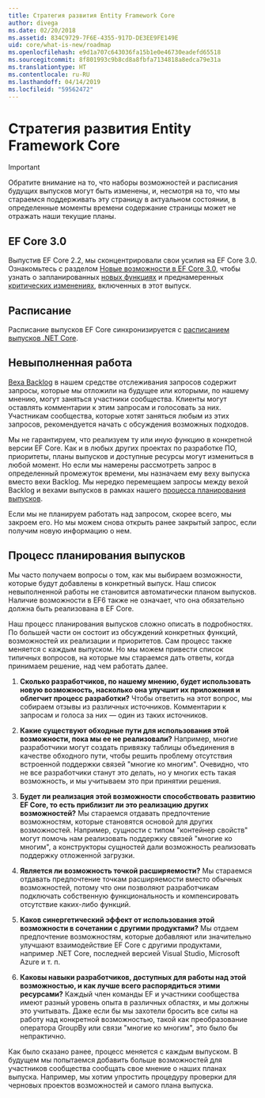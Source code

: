 ```yaml
---
title: Стратегия развития Entity Framework Core
author: divega
ms.date: 02/20/2018
ms.assetid: 834C9729-7F6E-4355-917D-DE3EE9FE149E
uid: core/what-is-new/roadmap
ms.openlocfilehash: e9d1a707c643036fa15b1e0e46730eadefd65518
ms.sourcegitcommit: 8f801993c9b8cd8a8fbfa7134818a8edca79e31a
ms.translationtype: HT
ms.contentlocale: ru-RU
ms.lasthandoff: 04/14/2019
ms.locfileid: "59562472"
---
```

# <a name="entity-framework-core-roadmap"></a>Стратегия развития Entity Framework Core

> [!IMPORTANT]
> Обратите внимание на то, что наборы возможностей и расписания будущих выпусков могут быть изменены, и, несмотря на то, что мы стараемся поддерживать эту страницу в актуальном состоянии, в определенные моменты времени содержание страницы может не отражать наши текущие планы.

## <a name="ef-core-30"></a>EF Core 3.0

Выпустив EF Core 2.2, мы сконцентрировали свои усилия на EF Core 3.0.
Ознакомьтесь с разделом [Новые возможности в EF Core 3.0](xref:core/what-is-new/ef-core-3.0/index), чтобы узнать о запланированных [новых функциях](xref:core/what-is-new/ef-core-3.0/features) и преднамеренных [критических изменениях](xref:core/what-is-new/ef-core-3.0/breaking-changes), включенных в этот выпуск.

## <a name="schedule"></a>Расписание

Расписание выпусков EF Core синхронизируется с [расписанием выпусков .NET Core](https://github.com/dotnet/core/blob/master/roadmap.md).

## <a name="backlog"></a>Невыполненная работа

[Веха Backlog](https://github.com/aspnet/EntityFrameworkCore/issues?q=is%3Aopen+is%3Aissue+milestone%3ABacklog+sort%3Areactions-%2B1-desc) в нашем средстве отслеживания запросов содержит запросы, которые мы отложили на будущее или которыми, по нашему мнению, могут заняться участники сообщества.
Клиенты могут оставлять комментарии к этим запросам и голосовать за них.
Участникам сообщества, которые хотят заняться любым из этих запросов, рекомендуется начать с обсуждения возможных подходов.

Мы не гарантируем, что реализуем ту или иную функцию в конкретной версии EF Core.
Как и в любых других проектах по разработке ПО, приоритеты, планы выпусков и доступные ресурсы могут измениться в любой момент.
Но если мы намерены рассмотреть запрос в определенный промежуток времени, мы назначаем ему веху выпуска вместо вехи Backlog.
Мы нередко перемещаем запросы между вехой Backlog и вехами выпусков в рамках нашего [процесса планирования выпусков](#release-planning-process).

Если мы не планируем работать над запросом, скорее всего, мы закроем его.
Но мы можем снова открыть ранее закрытый запрос, если получим новую информацию о нем.

## <a name="release-planning-process"></a>Процесс планирования выпусков

Мы часто получаем вопросы о том, как мы выбираем возможности, которые будут добавлены в конкретный выпуск.
Наш список невыполненной работы не становится автоматически планом выпусков.
Наличие возможности в EF6 также не означает, что она обязательно должна быть реализована в EF Core.

Наш процесс планирования выпусков сложно описать в подробностях.
По большей части он состоит из обсуждений конкретных функций, возможностей их реализации и приоритетов. Сам процесс также меняется с каждым выпуском.
Но мы можем привести список типичных вопросов, на которые мы стараемся дать ответы, когда принимаем решение, над чем работать далее.

1. **Сколько разработчиков, по нашему мнению, будет использовать новую возможность, насколько она улучшит их приложения и облегчит процесс разработки?** Чтобы ответить на этот вопрос, мы собираем отзывы из различных источников. Комментарии к запросам и голоса за них — один из таких источников.

2. **Какие существуют обходные пути для использования этой возможности, пока мы ее не реализовали?** Например, многие разработчики могут создать привязку таблицы объединения в качестве обходного пути, чтобы решить проблему отсутствия встроенной поддержки связей "многие ко многим". Очевидно, что не все разработчики станут это делать, но у многих есть такая возможность, и мы учитываем это при принятии решения.

3. **Будет ли реализация этой возможности способствовать развитию EF Core, то есть приблизит ли это реализацию других возможностей?** Мы стараемся отдавать предпочтение возможностям, которые становятся основой для других возможностей. Например, сущности с типом "контейнер свойств" могут помочь нам реализовать поддержку связей "многие ко многим", а конструкторы сущностей дали возможность реализовать поддержку отложенной загрузки.

4. **Является ли возможность точкой расширяемости?** Мы стараемся отдавать предпочтение точкам расширяемости вместо обычных возможностей, потому что они позволяют разработчикам подключать собственную функциональность и компенсировать отсутствие каких-либо функций.

5. **Каков синергетический эффект от использования этой возможности в сочетании с другими продуктами?** Мы отдаем предпочтение возможностям, которые добавляют или значительно улучшают взаимодействие EF Core с другими продуктами, например .NET Core, последней версией Visual Studio, Microsoft Azure и т. п.

6. **Каковы навыки разработчиков, доступных для работы над этой возможностью, и как лучше всего распорядиться этими ресурсами?** Каждый член команды EF и участники сообщества имеют разный уровень опыта в различных областях, и мы должны это учитывать. Даже если бы мы захотели бросить все силы на работу над конкретной возможностью, такой как преобразование оператора GroupBy или связи "многие ко многим", это было бы непрактично.

Как было сказано ранее, процесс меняется с каждым выпуском.
В будущем мы попытаемся добавить больше возможностей для участников сообщества сообщать свое мнение о наших планах выпуска.
Например, мы хотим упростить процедуру проверки для черновых проектов возможностей и самого плана выпуска.
